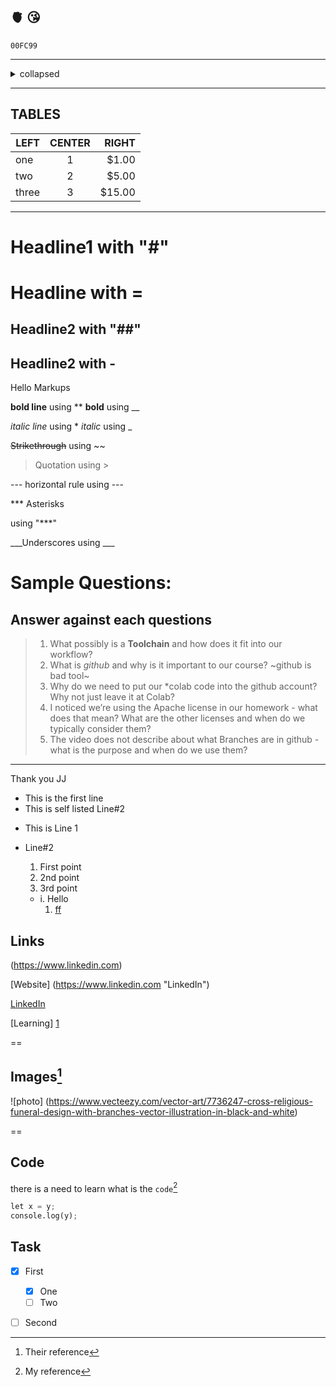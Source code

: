 🫀 😘
---
`00FC99`



---
<details>
  <summary>collapsed</summary>

  # Header

  This is the copy of the collapsed text.
</details>

---
## TABLES

|LEFT|CENTER|RIGHT|
|----|:----:|----:|
|one|1|$1.00|
|two|2|$5.00|
|three|3|$15.00|


---
# Headline1 with "#"

Headline with =
=

## Headline2 with "##"

Headline2 with -
-


Hello Markups


**bold line** using **
__bold__ using __

*italic line* using *
_italic_ using _

~~Strikethrough~~ using ~~
> Quotation using >

--- horizontal rule using ---

*** Asterisks


using "***"

___Underscores using ___

# Sample Questions:
## Answer against each questions
> 1. What possibly is a **Toolchain** and how does it fit into our workflow?
> 2. What is *github* and why is it important to our course?  ~github is bad tool~ 
> 3. Why do we need to put our *colab code into the github account? Why not just leave it at Colab?
> 4. I noticed we’re using the Apache license in our homework - what does that mean? What are the other licenses and when do we typically consider them?
> 5. The video does not describe about what Branches are in github - what is the purpose and when do we use them?
---
Thank you
JJ

- This is the first line
- This is self listed Line#2

* This is Line 1
* Line#2

  1. First point
  2. 2nd point
  3. 3rd point
    - i. Hello
      1. [ff]
     
## Links
(https://www.linkedin.com)

[Website] (https://www.linkedin.com "LinkedIn")

[LinkedIn]

[Learning] [1]

[linkedin]: https://www.linkedin.com
[1]: https://www.linkedin.com/learning

[ff]: www.google.com

    
 ==
 ## Images[^2]
![photo] (https://www.vecteezy.com/vector-art/7736247-cross-religious-funeral-design-with-branches-vector-illustration-in-black-and-white)

[Images]: (https://www.vecteezy.com/vector-art/7736247-cross-religious-funeral-design-with-branches-vector-illustration-in-black-and-white)

==
## Code
there is a need to learn what is the `code`[^1]
``` py
let x = y;
console.log(y);
```

[^1]: My reference
[^2]: Their reference






## Task

 - [x] First
   - [X] One
   - [ ] Two
 - [ ] Second


